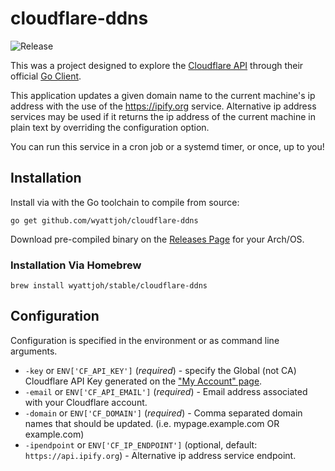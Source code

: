 # cloudflare-ddns

![Release](https://github.com/wyattjoh/cloudflare-ddns/workflows/Release/badge.svg)

This was a project designed to explore the [Cloudflare API](https://api.cloudflare.com/)
through their official [Go Client](https://github.com/cloudflare/cloudflare-go).

This application updates a given domain name to the current machine's ip address
with the use of the https://ipify.org service. Alternative ip address services
may be used if it returns the ip address of the current machine in plain text
by overriding the configuration option.

You can run this service in a cron job or a systemd timer, or once, up to you!

## Installation

Install via with the Go toolchain to compile from source:

```
go get github.com/wyattjoh/cloudflare-ddns
```

Download pre-compiled binary on the [Releases Page](https://github.com/wyattjoh/cloudflare-ddns/releases/latest) for your Arch/OS.

### Installation Via Homebrew

```
brew install wyattjoh/stable/cloudflare-ddns
```

## Configuration

Configuration is specified in the environment or as command line arguments.

- `-key` or `ENV['CF_API_KEY']` (_required_) - specify the Global (not CA) Cloudflare API Key generated on the ["My Account" page](https://www.cloudflare.com/a/account/my-account).
- `-email` or `ENV['CF_API_EMAIL']` (_required_) - Email address associated with your Cloudflare account.
- `-domain` or `ENV['CF_DOMAIN']` (_required_) - Comma separated domain names that should be updated. (i.e. mypage.example.com OR example.com)
- `-ipendpoint` or `ENV['CF_IP_ENDPOINT']` (optional, default: `https://api.ipify.org`) - Alternative ip address service endpoint.
